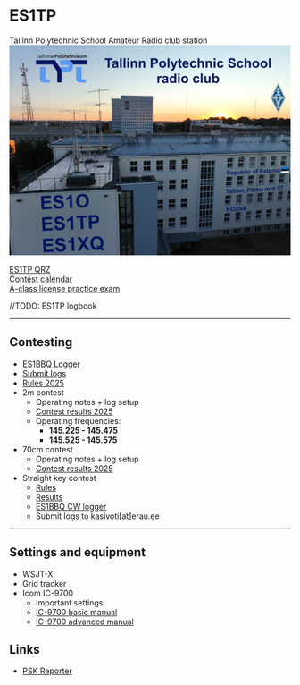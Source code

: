 # ES1TP

Tallinn Polytechnic School Amateur Radio club station
![TPT](TPT_rc_1.jpg)

[ES1TP QRZ](https://www.qrz.com/db/ES1TP)  
[Contest calendar](https://www.erau.ee/et/kalender)  
[A-class license practice exam](olev-mutso.github.io/a-cat-ham/)

//TODO: ES1TP logbook

---

## Contesting

* [ES1BBQ Logger](https://es1bbq.github.io/EDI/#)
* [Submit logs](https://es7arl.carlnet.ee/ull/?p=saadalogi)
* [Rules 2025](https://www.erau.ee/images/Voistlustulemused/ULL_KV/eesti%20ull%20karikavoistlused_juhend.pdf)
* 2m contest
  * Operating notes + log setup
  * [Contest results 2025](https://es7arl.carlnet.ee/ull/?p=ULL2mKV&etapp=2025)
  * Operating frequencies:
    * **145.225 - 145.475**
    * **145.525 - 145.575**
* 70cm contest
  * Operating notes + log setup
  * [Contest results 2025](https://es7arl.carlnet.ee/ull/?p=ULL70cmKV&etapp=2025)
* Straight key contest
  * [Rules](https://www.erau.ee/images/LL/Kasivoti_juhend.pdf)
  * [Results](https://www.erau.ee/et/kaesivoti)
  * [ES1BBQ CW logger](https://es1bbq.github.io/shortwave-cw/)
  * Submit logs to kasivoti[at]erau.ee

---

## Settings and equipment

* WSJT-X
* Grid tracker 
* Icom IC-9700
  * Important settings 
  * [IC-9700 basic manual](https://www.hamdigitaal.nl/download/algemene-informatie/IC-9700_ENG_Basic_0.pdf)
  * [IC-9700 advanced manual](https://icomuk.co.uk/files/icom/PDF/advancedManuals/IC-9700_AdvancedManual_ENG_1.pdf)

## Links

* [PSK Reporter](https://pskreporter.info/pskmap.html)



